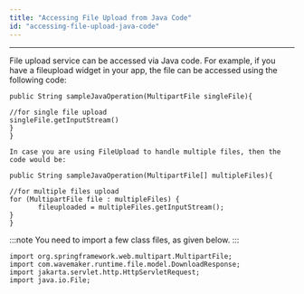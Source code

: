 ```yaml
---
title: "Accessing File Upload from Java Code"
id: "accessing-file-upload-java-code"
---
```

---
File upload service can be accessed via Java code. For example, if you have a fileupload widget in your app, the file can be accessed using the following code:

```
public String sampleJavaOperation(MultipartFile singleFile){

//for single file upload
singleFile.getInputStream()
}
}

In case you are using FileUpload to handle multiple files, then the code would be:

public String sampleJavaOperation(MultipartFile[] multipleFiles){

//for multiple files upload
for (MultipartFile file : multipleFiles) {
       fileuploaded = multipleFiles.getInputStream();
}
}
```

:::note
You need to import a few class files, as given below.
:::

```
import org.springframework.web.multipart.MultipartFile;
import com.wavemaker.runtime.file.model.DownloadResponse;
import jakarta.servlet.http.HttpServletRequest;
import java.io.File;
```

